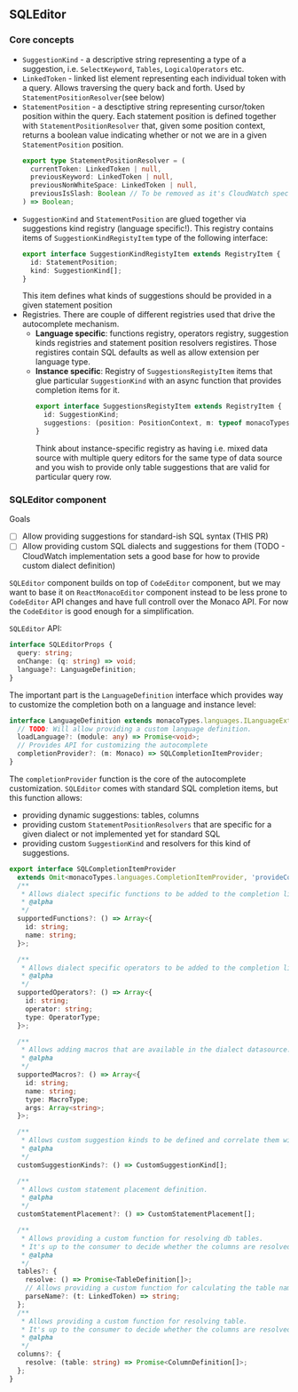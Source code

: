 ## SQLEditor

### Core concepts

- `SuggestionKind` - a descriptive string representing a type of a suggestion, i.e. `SelectKeyword`, `Tables`, `LogicalOperators` etc.
- `LinkedToken` - linked list element representing each individual token with a query. Allows traversing the query back and forth. Used by `StatementPositionResolver`(see below)
- `StatementPosition` - a desctiptive string representing cursor/token position within the query. Each statement position is defined together with `StatementPositionResolver` that, given some position context, returns a boolean value indicating whether or not we are in a given `StatementPosition` position.
  ```ts
  export type StatementPositionResolver = (
    currentToken: LinkedToken | null,
    previousKeyword: LinkedToken | null,
    previousNonWhiteSpace: LinkedToken | null,
    previousIsSlash: Boolean // To be removed as it's CloudWatch specific
  ) => Boolean;
  ```
- `SuggestionKind` and `StatementPosition` are glued together via suggestions kind registry (language specific!). This registry contains items of `SuggestionKindRegistyItem` type of the following interface:
  ```ts
  export interface SuggestionKindRegistyItem extends RegistryItem {
    id: StatementPosition;
    kind: SuggestionKind[];
  }
  ```
  This item defines what kinds of suggestions should be provided in a given statement position
- Registries. There are couple of different registries used that drive the autocomplete mechanism.
  - **Language specific**: functions registry, operators registry, suggestion kinds registries and statement position resolvers registires. Those registires contain SQL defaults as well as allow extension per language type.
  - **Instance specific**: Registry of `SuggestionsRegistyItem` items that glue particular `SuggestionKind` with an async function that provides completion items for it.
    ```ts
    export interface SuggestionsRegistyItem extends RegistryItem {
      id: SuggestionKind;
      suggestions: (position: PositionContext, m: typeof monacoTypes) => Promise<CustomSuggestion[]>;
    }
    ```
    Think about instance-specific registry as having i.e. mixed data source with multiple query editors for the same type of data source and you wish to provide only table suggestions that are valid for particular query row.

### SQLEditor component

Goals

- [ ] Allow providing suggestions for standard-ish SQL syntax (THIS PR)
- [ ] Allow providing custom SQL dialects and suggestions for them (TODO - CloudWatch implementation sets a good base for how to provide custom dialect definition)

`SQLEditor` component builds on top of `CodeEditor` component, but we may want to base it on `ReactMonacoEditor` component instead to be less prone to `CodeEditor` API changes and have full controll over the Monaco API. For now the `CodeEditor` is good enough for a simplification.

`SQLEditor` API:

```ts
interface SQLEditorProps {
  query: string;
  onChange: (q: string) => void;
  language?: LanguageDefinition;
}
```

The important part is the `LanguageDefinition` interface which provides way to customize the completion both on a language and instance level:

```ts
interface LanguageDefinition extends monacoTypes.languages.ILanguageExtensionPoint {
  // TODO: Will allow providing a custom language definition.
  loadLanguage?: (module: any) => Promise<void>;
  // Provides API for customizing the autocomplete
  completionProvider?: (m: Monaco) => SQLCompletionItemProvider;
}
```

The `completionProvider` function is the core of the autocomplete customization. `SQLEditor` comes with standard SQL completion items, but this function allows:

- providing dynamic suggestions: tables, columns
- providing custom `StatementPositionResolvers` that are specific for a given dialect or not implemented yet for standard SQL
- providing custom `SuggestionKind` and resolvers for this kind of suggestions.

```ts
export interface SQLCompletionItemProvider
  extends Omit<monacoTypes.languages.CompletionItemProvider, 'provideCompletionItems'> {
  /**
   * Allows dialect specific functions to be added to the completion list.
   * @alpha
   */
  supportedFunctions?: () => Array<{
    id: string;
    name: string;
  }>;

  /**
   * Allows dialect specific operators to be added to the completion list.
   * @alpha
   */
  supportedOperators?: () => Array<{
    id: string;
    operator: string;
    type: OperatorType;
  }>;

  /**
   * Allows adding macros that are available in the dialect datasource.
   * @alpha
   */
  supportedMacros?: () => Array<{
    id: string;
    name: string;
    type: MacroType;
    args: Array<string>;
  }>;

  /**
   * Allows custom suggestion kinds to be defined and correlate them with <Custom>StatementPosition.
   * @alpha
   */
  customSuggestionKinds?: () => CustomSuggestionKind[];

  /**
   * Allows custom statement placement definition.
   * @alpha
   */
  customStatementPlacement?: () => CustomStatementPlacement[];

  /**
   * Allows providing a custom function for resolving db tables.
   * It's up to the consumer to decide whether the columns are resolved via API calls or preloaded in the query editor(i.e. full db schema is preloades loaded).
   * @alpha
   */
  tables?: {
    resolve: () => Promise<TableDefinition[]>;
    // Allows providing a custom function for calculating the table name from the query. If not specified a default implemnentation is used. I.e. BigQuery requires the table name to be fully qualified name: <project>.<dataset>.<table>
    parseName?: (t: LinkedToken) => string;
  };
  /**
   * Allows providing a custom function for resolving table.
   * It's up to the consumer to decide whether the columns are resolved via API calls or preloaded in the query editor(i.e. full db schema is preloades loaded).
   * @alpha
   */
  columns?: {
    resolve: (table: string) => Promise<ColumnDefinition[]>;
  };
}
```
